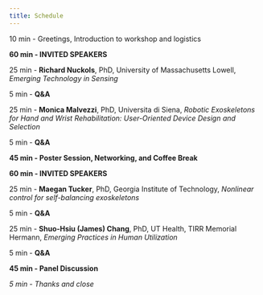 ```yaml
---
title: Schedule
---
```


10 min - Greetings, Introduction to workshop and logistics

**60 min - INVITED SPEAKERS**

25 min - **Richard Nuckols**, PhD, University of Massachusetts Lowell, 
*Emerging Technology in Sensing*

5 min - **Q&A**

25 min - **Monica Malvezzi**, PhD, Universita di Siena, 
*Robotic Exoskeletons for Hand and Wrist Rehabilitation: User-Oriented Device Design and Selection*

5 min - **Q&A**

**45 min - Poster Session, Networking, and Coffee Break**

**60 min - INVITED SPEAKERS**

25 min - **Maegan Tucker**, PhD, Georgia Institute of Technology, 
*Nonlinear control for self-balancing exoskeletons*

5 min - **Q&A**

25 min - **Shuo-Hsiu (James) Chang**, PhD, UT Health, TIRR Memorial Hermann, 
*Emerging Practices in Human Utilization*

5 min - **Q&A**

**45 min - Panel Discussion**

*5 min - Thanks and close*
